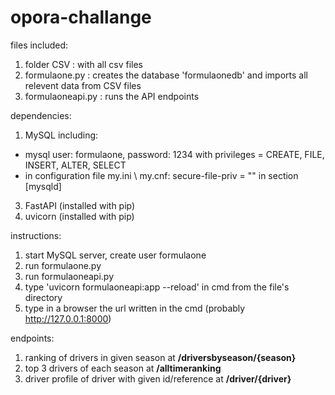 # opora-challange

files included:
1. folder CSV       : with all csv files
2. formulaone.py    : creates the database 'formulaonedb' and imports all relevent data from CSV files
3. formulaoneapi.py : runs the API endpoints

dependencies:
1. MySQL including:
  + mysql user: formulaone, password: 1234 with privileges = CREATE, FILE, INSERT, ALTER, SELECT
  + in configuration file my.ini \ my.cnf: secure-file-priv = "" in section [mysqld]
3. FastAPI (installed with pip)
4. uvicorn (installed with pip)

instructions:
1. start MySQL server, create user formulaone
2. run formulaone.py 
3. run formulaoneapi.py
4. type 'uvicorn formulaoneapi:app --reload' in cmd from the file's directory
5. type in a browser the url written in the cmd (probably http://127.0.0.1:8000)

endpoints:
1. ranking of drivers in given season at **/driversbyseason/{season}**
2. top 3 drivers of each season at **/alltimeranking**
3. driver profile of driver with given id/reference at **/driver/{driver}**
